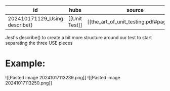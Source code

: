 
| id                            | hubs          | source                                  |
| ----------------------------- | ------------- | --------------------------------------- |
| 202410171129_Using describe() | [[Unit Test]] | [[the_art_of_unit_testing.pdf#page=68]] |
Jest's describe() to create a bit more structure around our test to start separating the three USE pieces
# Example:
![[Pasted image 20241017113239.png]]
![[Pasted image 20241017113250.png]]

